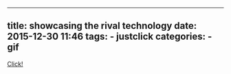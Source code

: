 
---
title: showcasing the rival technology
date: 2015-12-30 11:46
tags:
    - justclick
categories:
    - gif
---

<a href=http://devopsreactions.tumblr.com/post/132993927034/showcasing-the-rival-technology>Click!</a>

